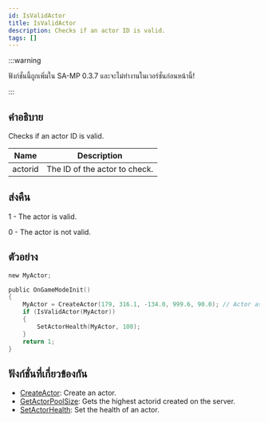 ```yaml
---
id: IsValidActor
title: IsValidActor
description: Checks if an actor ID is valid.
tags: []
---
```


:::warning

ฟังก์ชั่นนี้ถูกเพิ่มใน SA-MP 0.3.7 และจะไม่ทำงานในเวอร์ชั่นก่อนหน้านี้!

:::

## คำอธิบาย

Checks if an actor ID is valid.

| Name    | Description                   |
| ------- | ----------------------------- |
| actorid | The ID of the actor to check. |

## ส่งคืน

1 - The actor is valid.

0 - The actor is not valid.

## ตัวอย่าง

```c
new MyActor;

public OnGameModeInit()
{
    MyActor = CreateActor(179, 316.1, -134.0, 999.6, 90.0); // Actor as a salesperson in Ammunation.
    if (IsValidActor(MyActor))
    {
        SetActorHealth(MyActor, 100);
    }
    return 1;
}
```

## ฟังก์ชั่นที่เกี่ยวข้องกัน

- [CreateActor](../../scripting/functions/CreateActor.md): Create an actor.
- [GetActorPoolSize](../../scripting/functions/GetActorPoolSize.md): Gets the highest actorid created on the server.
- [SetActorHealth](../../scripting/functions/SetActorHealth.md): Set the health of an actor.
